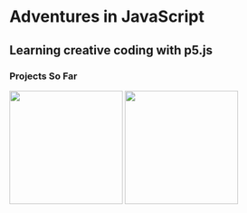 # Adventures in JavaScript
## Learning creative coding with p5.js
### Projects So Far
<img src="https://github.com/sakoya00/jsadventure/assets/65825897/09d0995f-5c4b-49e4-a7d1-b2b66d04b2d0" width="200" height="200">
<img src= "https://github.com/sakoya00/jsadventure/assets/65825897/48f46581-26b1-4b7c-8369-95b185075e71" width="200" height=200">
